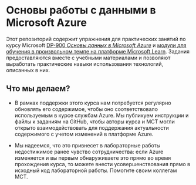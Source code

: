 # <a name="microsoft-azure-data-fundamentals"></a>Основы работы с данными в Microsoft Azure

Этот репозиторий содержит упражнения для практических занятий по курсу Microsoft [DP-900 *Основы данных в Microsoft Azure*](https://docs.microsoft.com/en-us/learn/certifications/courses/dp-900t00) и [модули для обучения в произвольном темпе на платформе Microsoft Learn](https://docs.microsoft.com/en-us/users/23110622/collections/0kjyh8rn5gdrjj/). Задания предоставляются вместе с учебными материалами и позволяют выработать практические навыки использования технологий, описанных в них. 

## <a name="what-are-we-doing"></a>Что мы делаем?

- В рамках поддержки этого курса нам потребуется регулярно обновлять его содержимое, чтобы оно соответствовало используемым в курсе службам Azure.  Мы публикуем инструкции и файлы к заданиям на GitHub, чтобы авторы курса и MCT могли открыто взаимодействовать для поддержания актуальности содержимого с учетом изменений в платформе Azure.

- Мы надеемся, что это привнесет в лабораторные работы недостижимое ранее чувство сотрудничества: если Azure изменяется и вы первым обнаруживаете это прямо во время прохождения курса, то можете внести усовершенствования прямо в исходный код лабораторной работы.  Помогите своим коллегам MCT.

